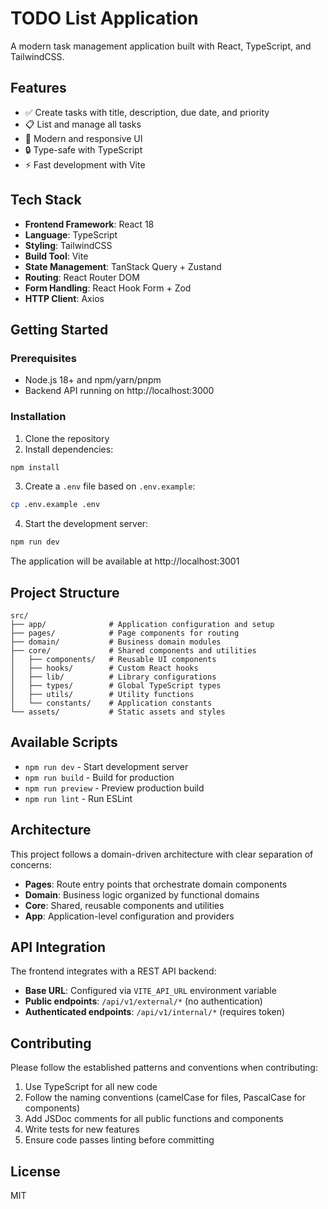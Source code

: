 # TODO List Application

A modern task management application built with React, TypeScript, and TailwindCSS.

## Features

- ✅ Create tasks with title, description, due date, and priority
- 📋 List and manage all tasks
- 🎨 Modern and responsive UI
- 🔒 Type-safe with TypeScript
- ⚡ Fast development with Vite

## Tech Stack

- **Frontend Framework**: React 18
- **Language**: TypeScript
- **Styling**: TailwindCSS
- **Build Tool**: Vite
- **State Management**: TanStack Query + Zustand
- **Routing**: React Router DOM
- **Form Handling**: React Hook Form + Zod
- **HTTP Client**: Axios

## Getting Started

### Prerequisites

- Node.js 18+ and npm/yarn/pnpm
- Backend API running on http://localhost:3000

### Installation

1. Clone the repository
2. Install dependencies:

```bash
npm install
```

3. Create a `.env` file based on `.env.example`:

```bash
cp .env.example .env
```

4. Start the development server:

```bash
npm run dev
```

The application will be available at http://localhost:3001

## Project Structure

```
src/
├── app/              # Application configuration and setup
├── pages/            # Page components for routing
├── domain/           # Business domain modules
├── core/             # Shared components and utilities
│   ├── components/   # Reusable UI components
│   ├── hooks/        # Custom React hooks
│   ├── lib/          # Library configurations
│   ├── types/        # Global TypeScript types
│   ├── utils/        # Utility functions
│   └── constants/    # Application constants
└── assets/           # Static assets and styles
```

## Available Scripts

- `npm run dev` - Start development server
- `npm run build` - Build for production
- `npm run preview` - Preview production build
- `npm run lint` - Run ESLint

## Architecture

This project follows a domain-driven architecture with clear separation of concerns:

- **Pages**: Route entry points that orchestrate domain components
- **Domain**: Business logic organized by functional domains
- **Core**: Shared, reusable components and utilities
- **App**: Application-level configuration and providers

## API Integration

The frontend integrates with a REST API backend:

- **Base URL**: Configured via `VITE_API_URL` environment variable
- **Public endpoints**: `/api/v1/external/*` (no authentication)
- **Authenticated endpoints**: `/api/v1/internal/*` (requires token)

## Contributing

Please follow the established patterns and conventions when contributing:

1. Use TypeScript for all new code
2. Follow the naming conventions (camelCase for files, PascalCase for components)
3. Add JSDoc comments for all public functions and components
4. Write tests for new features
5. Ensure code passes linting before committing

## License

MIT